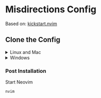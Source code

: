 # Misdirections Config
Based on: [kickstart.nvim](https://github.com/nvim-lua/kickstart.nvim)
## Clone the Config


<details><summary> Linux and Mac </summary>

```sh
git clone https://github.com/misdirection/misdirections-config.git  "${XDG_CONFIG_HOME:-$HOME/.config}"/nvim
```

</details>

<details><summary> Windows </summary>

If you're using `cmd.exe`:

```
git clone https://github.com/misdirection/misdirections-config.git %localappdata%\nvim\
```

If you're using `powershell.exe`

```
git clone https://github.com/misdirection/misdirections-config.git  $env:LOCALAPPDATA\nvim\
```

</details>

### Post Installation

Start Neovim

```sh
nvim
```
